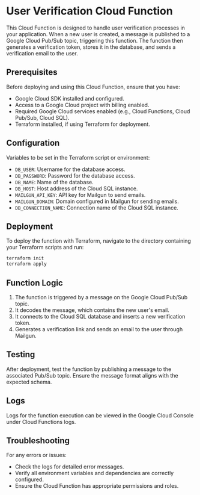 # User Verification Cloud Function

This Cloud Function is designed to handle user verification processes in your application. When a new user is created, a message is published to a Google Cloud Pub/Sub topic, triggering this function. The function then generates a verification token, stores it in the database, and sends a verification email to the user.

## Prerequisites

Before deploying and using this Cloud Function, ensure that you have:

- Google Cloud SDK installed and configured.
- Access to a Google Cloud project with billing enabled.
- Required Google Cloud services enabled (e.g., Cloud Functions, Cloud Pub/Sub, Cloud SQL).
- Terraform installed, if using Terraform for deployment.

## Configuration

Variables to be set in the Terraform script or environment:

- `DB_USER`: Username for the database access.
- `DB_PASSWORD`: Password for the database access.
- `DB_NAME`: Name of the database.
- `DB_HOST`: Host address of the Cloud SQL instance.
- `MAILGUN_API_KEY`: API key for Mailgun to send emails.
- `MAILGUN_DOMAIN`: Domain configured in Mailgun for sending emails.
- `DB_CONNECTION_NAME`: Connection name of the Cloud SQL instance.

## Deployment

To deploy the function with Terraform, navigate to the directory containing your Terraform scripts and run:

```bash
terraform init
terraform apply
```

## Function Logic

1. The function is triggered by a message on the Google Cloud Pub/Sub topic.
2. It decodes the message, which contains the new user's email.
3. It connects to the Cloud SQL database and inserts a new verification token.
4. Generates a verification link and sends an email to the user through Mailgun.

## Testing

After deployment, test the function by publishing a message to the associated Pub/Sub topic. Ensure the message format aligns with the expected schema.

## Logs

Logs for the function execution can be viewed in the Google Cloud Console under Cloud Functions logs.

## Troubleshooting

For any errors or issues:
- Check the logs for detailed error messages.
- Verify all environment variables and dependencies are correctly configured.
- Ensure the Cloud Function has appropriate permissions and roles.


